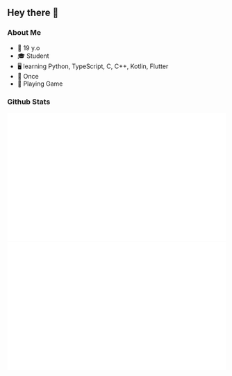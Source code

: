 ## Hey there 👋

### About Me
- 🎂 19 y.o
- 🎓 Student
- 🖥 learning Python, TypeScript, C, C++, Kotlin, Flutter
- 🍭 Once
- 💜 Playing Game

### Github Stats
<a>
  
  ![](https://github.com/MrMissx/MrMissx/blob/MrMiss/generated/overview.svg)
  ![](https://github.com/MrMissx/MrMissx/blob/MrMiss/generated/languages.svg)
 
</a>
